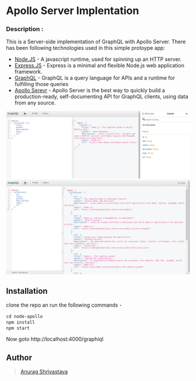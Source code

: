# Apollo Server Implentation

### Description : 
This is a Server-side implementation of GraphQL with Apollo Server. There has been following technologies used in this simple protoype app:

 - [Node.JS](https://nodejs.org/en/) - A javascript runtime, used for spinning up an HTTP server.
 - [Express.JS]() - Express is a minimal and flexible Node.js web application framework.
 - [GraphQL]() - GraphQL is a query language for APIs and a runtime for fulfilling those queries
 - [Apollo Serevr]() - Apollo Server is the best way to quickly build a production-ready, self-documenting API for GraphQL clients, using data from any source.

![screenshot](screenshot.png)
![screenshot](https://github.com/anuragRex/node-apllo/blob/master/Screenshot1.png)

## Installation
clone the repo an run the following commands - 

```
cd node-apollo
npm install
npm start
```

Now goto http://localhost:4000/graphiql


## Author
  >  [Anurag Shrivastava](https://github.com/StechAnurag)
